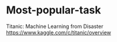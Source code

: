 # Most-popular-task
Titanic: Machine Learning from Disaster
https://www.kaggle.com/c/titanic/overview
